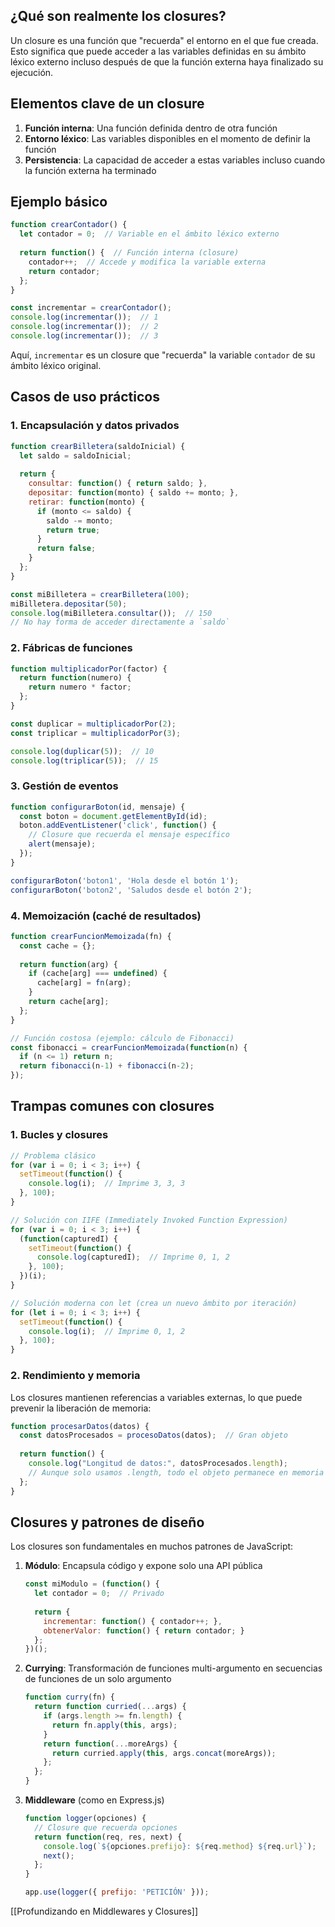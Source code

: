 ## ¿Qué son realmente los closures?

Un closure es una función que "recuerda" el entorno en el que fue creada. Esto significa que puede acceder a las variables definidas en su ámbito léxico externo incluso después de que la función externa haya finalizado su ejecución.

## Elementos clave de un closure

1. **Función interna**: Una función definida dentro de otra función
2. **Entorno léxico**: Las variables disponibles en el momento de definir la función
3. **Persistencia**: La capacidad de acceder a estas variables incluso cuando la función externa ha terminado

## Ejemplo básico

```javascript title="closureCounter.js" linenums="1"
function crearContador() {
  let contador = 0;  // Variable en el ámbito léxico externo
  
  return function() {  // Función interna (closure)
    contador++;  // Accede y modifica la variable externa
    return contador;
  };
}

const incrementar = crearContador();
console.log(incrementar());  // 1
console.log(incrementar());  // 2
console.log(incrementar());  // 3
```

Aquí, `incrementar` es un closure que "recuerda" la variable `contador` de su ámbito léxico original.

## Casos de uso prácticos

### 1. Encapsulación y datos privados

```javascript linenums="1"
function crearBilletera(saldoInicial) {
  let saldo = saldoInicial;
  
  return {
    consultar: function() { return saldo; },
    depositar: function(monto) { saldo += monto; },
    retirar: function(monto) {
      if (monto <= saldo) {
        saldo -= monto;
        return true;
      }
      return false;
    }
  };
}

const miBilletera = crearBilletera(100);
miBilletera.depositar(50);
console.log(miBilletera.consultar());  // 150
// No hay forma de acceder directamente a `saldo`
```

### 2. Fábricas de funciones

```javascript
function multiplicadorPor(factor) {
  return function(numero) {
    return numero * factor;
  };
}

const duplicar = multiplicadorPor(2);
const triplicar = multiplicadorPor(3);

console.log(duplicar(5));  // 10
console.log(triplicar(5));  // 15
```

### 3. Gestión de eventos

```javascript
function configurarBoton(id, mensaje) {
  const boton = document.getElementById(id);
  boton.addEventListener('click', function() {
    // Closure que recuerda el mensaje específico
    alert(mensaje);
  });
}

configurarBoton('boton1', 'Hola desde el botón 1');
configurarBoton('boton2', 'Saludos desde el botón 2');
```

### 4. Memoización (caché de resultados)

```javascript
function crearFuncionMemoizada(fn) {
  const cache = {};
  
  return function(arg) {
    if (cache[arg] === undefined) {
      cache[arg] = fn(arg);
    }
    return cache[arg];
  };
}

// Función costosa (ejemplo: cálculo de Fibonacci)
const fibonacci = crearFuncionMemoizada(function(n) {
  if (n <= 1) return n;
  return fibonacci(n-1) + fibonacci(n-2);
});
```

## Trampas comunes con closures

### 1. Bucles y closures

```javascript
// Problema clásico
for (var i = 0; i < 3; i++) {
  setTimeout(function() {
    console.log(i);  // Imprime 3, 3, 3
  }, 100);
}

// Solución con IIFE (Immediately Invoked Function Expression)
for (var i = 0; i < 3; i++) {
  (function(capturedI) {
    setTimeout(function() {
      console.log(capturedI);  // Imprime 0, 1, 2
    }, 100);
  })(i);
}

// Solución moderna con let (crea un nuevo ámbito por iteración)
for (let i = 0; i < 3; i++) {
  setTimeout(function() {
    console.log(i);  // Imprime 0, 1, 2
  }, 100);
}
```

### 2. Rendimiento y memoria

Los closures mantienen referencias a variables externas, lo que puede prevenir la liberación de memoria:

```javascript
function procesarDatos(datos) {
  const datosProcesados = procesoDatos(datos);  // Gran objeto
  
  return function() {
    console.log("Longitud de datos:", datosProcesados.length);
    // Aunque solo usamos .length, todo el objeto permanece en memoria
  };
}
```

## Closures y patrones de diseño

Los closures son fundamentales en muchos patrones de JavaScript:

1. **Módulo**: Encapsula código y expone solo una API pública
   ```javascript
   const miModulo = (function() {
     let contador = 0;  // Privado
     
     return {
       incrementar: function() { contador++; },
       obtenerValor: function() { return contador; }
     };
   })();
   ```

2. **Currying**: Transformación de funciones multi-argumento en secuencias de funciones de un solo argumento
   ```javascript
   function curry(fn) {
     return function curried(...args) {
       if (args.length >= fn.length) {
         return fn.apply(this, args);
       }
       return function(...moreArgs) {
         return curried.apply(this, args.concat(moreArgs));
       };
     };
   }
   ```

3. **Middleware** (como en Express.js)
   ```javascript
   function logger(opciones) {
     // Closure que recuerda opciones
     return function(req, res, next) {
       console.log(`${opciones.prefijo}: ${req.method} ${req.url}`);
       next();
     };
   }
   
   app.use(logger({ prefijo: 'PETICIÓN' }));
   ```

[[Profundizando en Middlewares y Closures]]
